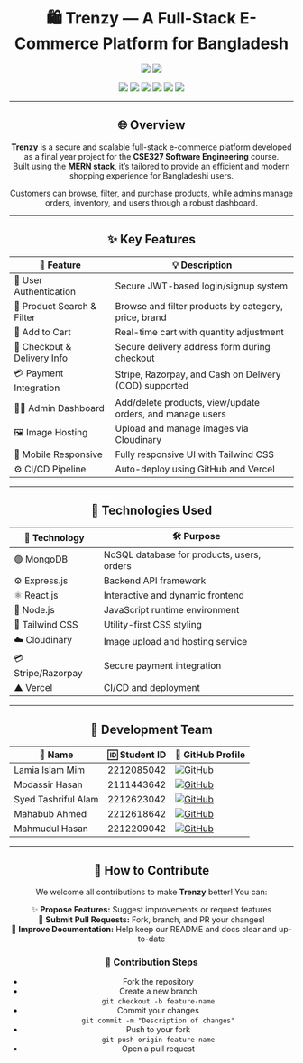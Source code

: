 <h1 align="center">🛍️ Trenzy — A Full-Stack E-Commerce Platform for Bangladesh</h1>

<p align="center">
  <img src="https://img.shields.io/badge/Version-1.0-blue?style=flat-square" />
  <img src="https://img.shields.io/badge/Contributions-Welcome-red?style=flat-square" />
</p>

<p align="center">
  <img src="https://img.shields.io/badge/Frontend-ReactJS-61DAFB?logo=react&logoColor=white&style=flat-square" />
  <img src="https://img.shields.io/badge/Bundler-Vite-646CFF?logo=vite&logoColor=white&style=flat-square" />
  <img src="https://img.shields.io/badge/Styling-TailwindCSS-38B2AC?logo=tailwindcss&logoColor=white&style=flat-square" />
  <img src="https://img.shields.io/badge/Database-MongoDB-47A248?logo=mongodb&logoColor=white&style=flat-square" />
  <img src="https://img.shields.io/badge/Hosting-Vercel-black?logo=vercel&logoColor=white&style=flat-square" />
  <img src="https://img.shields.io/badge/Payments-Stripe%20%7C%20Razorpay-635BFF?logo=stripe&logoColor=white&style=flat-square" />
</p>

---

<h2 align="center">🌐 Overview</h2>

<p align="center">
<b>Trenzy</b> is a secure and scalable full-stack e-commerce platform developed as a final year project for the <b>CSE327 Software Engineering</b> course. <br />
Built using the <b>MERN stack</b>, it’s tailored to provide an efficient and modern shopping experience for Bangladeshi users.
</p>

<p align="center">
Customers can browse, filter, and purchase products, while admins manage orders, inventory, and users through a robust dashboard.
</p>

---

<h2 align="center">✨ Key Features</h2>

<div align="center">

| 🔧 Feature                  | 💡 Description                                                            |
|-----------------------------|---------------------------------------------------------------------------|
| 🔐 User Authentication      | Secure JWT-based login/signup system                                      |
| 🔎 Product Search & Filter  | Browse and filter products by category, price, brand                      |
| 🛒 Add to Cart              | Real-time cart with quantity adjustment                                   |
| 🚚 Checkout & Delivery Info | Secure delivery address form during checkout                              |
| 💳 Payment Integration      | Stripe, Razorpay, and Cash on Delivery (COD) supported                    |
| 🧑‍💼 Admin Dashboard         | Add/delete products, view/update orders, and manage users                 |
| 🖼️ Image Hosting            | Upload and manage images via Cloudinary                                   |
| 📱 Mobile Responsive        | Fully responsive UI with Tailwind CSS                                     |
| ⚙️ CI/CD Pipeline           | Auto-deploy using GitHub and Vercel                                       |

</div>

---

<h2 align="center">🧱 Technologies Used</h2>

<div align="center">

| 🚀 Technology       | 🛠️ Purpose                            |
|---------------------|----------------------------------------|
| 🟢 MongoDB          | NoSQL database for products, users, orders |
| ⚙️ Express.js       | Backend API framework                  |
| ⚛️ React.js         | Interactive and dynamic frontend        |
| 🔵 Node.js          | JavaScript runtime environment          |
| 🎨 Tailwind CSS     | Utility-first CSS styling               |
| ☁️ Cloudinary       | Image upload and hosting service        |
| 💳 Stripe/Razorpay  | Secure payment integration              |
| ▲ Vercel            | CI/CD and deployment                    |

</div>

---

<h2 align="center">👥 Development Team</h2>

<div align="center">

| 👤 Name                | 🆔 Student ID   | 🔗 GitHub Profile             |
|------------------------|----------------|-------------------------------|
| Lamia Islam Mim        |2212085042      | [![GitHub](https://img.shields.io/badge/-Lamia--Mim-181717?logo=github&style=flat-square)](https://github.com/Lamia-Mim)  |
| Modassir Hasan         | 2111443642     | [![GitHub](https://img.shields.io/badge/-Modassir--Hasan-181717?logo=github&style=flat-square)](https://github.com/Modassir-Hasan) |
| Syed Tashriful Alam    | 2212623042     | [![GitHub](https://img.shields.io/badge/-Tashrif67-181717?logo=github&style=flat-square)](https://github.com/Tashrif67) |
| Mahabub Ahmed          | 2212618642     | [![GitHub](https://img.shields.io/badge/-Mahabub21-181717?logo=github&style=flat-square)](https://github.com/Mahabub21) |
| Mahmudul Hasan         | 2212209042     |  [![GitHub](https://img.shields.io/badge/-Aasifffff-181717?logo=github&style=flat-square)](https://github.com/Aasifffff) |

</div>

---

<h2 align="center">🤝 How to Contribute</h2>

<p align="center">We welcome all contributions to make <b>Trenzy</b> better! You can:</p>

<div align="center">

 ✨ <b>Propose Features:</b> Suggest improvements or request features  
 🔧 <b>Submit Pull Requests:</b> Fork, branch, and PR your changes!  
 📝 <b>Improve Documentation:</b> Help keep our README and docs clear and up-to-date  

### 🧾 Contribution Steps

-  Fork the repository  
-  Create a new branch  
   <code>git checkout -b feature-name</code>  
-  Commit your changes  
   <code>git commit -m "Description of changes"</code>  
-  Push to your fork  
   <code>git push origin feature-name</code>  
-  Open a pull request

</div>
